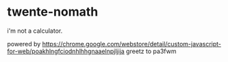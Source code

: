 # twente-nomath
i'm not a calculator.

powered by https://chrome.google.com/webstore/detail/custom-javascript-for-web/poakhlngfciodnhlhhgnaaelnpjljija
greetz to pa3fwm
